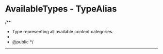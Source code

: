 <!-- This file is generated by a script. Do not edit directly -->
# AvailableTypes - TypeAlias
/**
 * Type representing all available content categories.
 *
 * @public
 */


---
